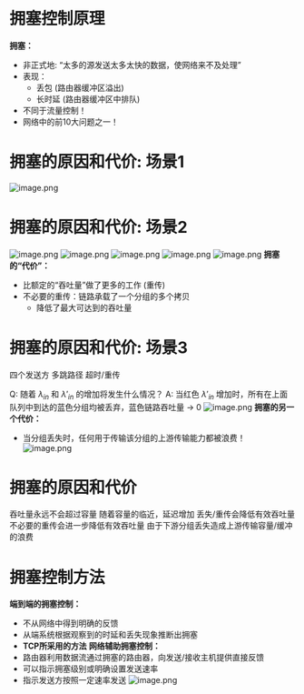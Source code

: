 # 拥塞控制原理
**拥塞：**
- 非正式地: “太多的源发送太多太快的数据，使网络来不及处理”
- 表现：
	- 丢包 (路由器缓冲区溢出)
	- 长时延 (路由器缓冲区中排队)
- 不同于流量控制！
- 网络中的前10大问题之一！
# 拥塞的原因和代价: 场景1 
![image.png](https://picgo-1310230783.cos.ap-chengdu.myqcloud.com/obsidian/202304202103429.png)
# 拥塞的原因和代价: 场景2 
![image.png](https://picgo-1310230783.cos.ap-chengdu.myqcloud.com/obsidian/202304202103961.png)
![image.png](https://picgo-1310230783.cos.ap-chengdu.myqcloud.com/obsidian/202304202104768.png)
![image.png](https://picgo-1310230783.cos.ap-chengdu.myqcloud.com/obsidian/202304202104584.png)
![image.png](https://picgo-1310230783.cos.ap-chengdu.myqcloud.com/obsidian/202304202105915.png)
![image.png](https://picgo-1310230783.cos.ap-chengdu.myqcloud.com/obsidian/202304202105140.png)
**拥塞的“代价”：**
- 比额定的“吞吐量”做了更多的工作 (重传)
- 不必要的重传：链路承载了一个分组的多个拷贝
	- 降低了最大可达到的吞吐量
# 拥塞的原因和代价: 场景3 
四个发送方
多跳路径
超时/重传

Q: 随着 $\lambda_{in}$ 和 $\lambda'_{in}$ 的增加将发生什么情况？
A: 当红色 $\lambda'_{in}$ 增加时，所有在上面队列中到达的蓝色分组均被丢弃，蓝色链路吞吐量 $\to$ 0
![image.png](https://picgo-1310230783.cos.ap-chengdu.myqcloud.com/obsidian/202304231443232.png)
**拥塞的另一个代价：**
- 当分组丢失时，任何用于传输该分组的上游传输能力都被浪费！
![image.png](https://picgo-1310230783.cos.ap-chengdu.myqcloud.com/obsidian/202304231453659.png)
# 拥塞的原因和代价
吞吐量永远不会超过容量
随着容量的临近，延迟增加
丢失/重传会降低有效吞吐量
不必要的重传会进一步降低有效吞吐量
由于下游分组丢失造成上游传输容量/缓冲的浪费
# 拥塞控制方法
**端到端的拥塞控制：**
- 不从网络中得到明确的反馈
- 从端系统根据观察到的时延和丢失现象推断出拥塞
- **TCP所采用的方法**
**网络辅助拥塞控制：**
- 路由器利用数据流通过拥塞的路由器，向发送/接收主机提供直接反馈
- 可以指示拥塞级别或明确设置发送速率
- 指示发送方按照一定速率发送
![image.png](https://picgo-1310230783.cos.ap-chengdu.myqcloud.com/obsidian/202304231457375.png)



